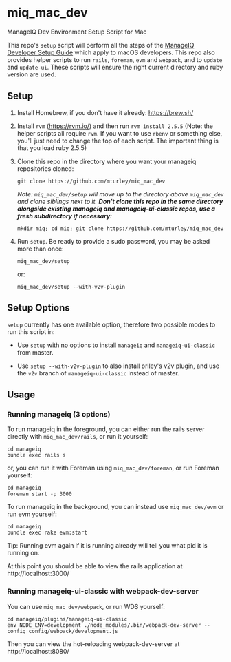# miq_mac_dev

ManageIQ Dev Environment Setup Script for Mac

This repo's `setup` script will perform all the steps of the [ManageIQ Developer Setup Guide](https://github.com/ManageIQ/guides/blob/master/developer_setup.md) which apply to macOS developers. This repo also provides helper scripts to run `rails`, `foreman`, `evm` and `webpack`, and to `update` and `update-ui`. These scripts will ensure the right current directory and ruby version are used.

## Setup

1. Install Homebrew, if you don't have it already: https://brew.sh/

2. Install `rvm` (https://rvm.io/) and then run `rvm install 2.5.5` (Note: the helper scripts all require `rvm`. If you want to use `rbenv` or something else, you'll just need to change the top of each script. The important thing is that you load ruby 2.5.5)

3. Clone this repo in the directory where you want your manageiq repositories cloned:

   ```
   git clone https://github.com/mturley/miq_mac_dev
   ```

   *Note: `miq_mac_dev/setup` will move up to the directory above `miq_mac_dev` and clone siblings next to it. **Don't clone this repo in the same directory alongside existing manageiq and manageiq-ui-classic repos, use a fresh subdirectory if necessary:***

   ```
   mkdir miq; cd miq; git clone https://github.com/mturley/miq_mac_dev
   ```

4. Run `setup`. Be ready to provide a sudo password, you may be asked more than once:
   ```
   miq_mac_dev/setup
   ```
   or:
   ```
   miq_mac_dev/setup --with-v2v-plugin
   ```

## Setup Options

`setup` currently has one available option, therefore two possible modes to run this script in:

* Use `setup` with no options to install `manageiq` and `manageiq-ui-classic` from master.

* Use `setup --with-v2v-plugin` to also install priley's v2v plugin, and use the `v2v` branch of `manageiq-ui-classic` instead of master.

## Usage

### Running manageiq (3 options)

To run manageiq in the foreground, you can either run the rails server directly with `miq_mac_dev/rails`, or run it yourself:

```
cd manageiq
bundle exec rails s
```

or, you can run it with Foreman using `miq_mac_dev/foreman`, or run Foreman yourself:

```
cd manageiq
foreman start -p 3000
```

To run manageiq in the background, you can instead use `miq_mac_dev/evm` or run evm yourself:

```
cd manageiq
bundle exec rake evm:start
```

Tip: Running evm again if it is running already will tell you what pid it is running on.

At this point you should be able to view the rails application at http://localhost:3000/

### Running manageiq-ui-classic with webpack-dev-server

You can use `miq_mac_dev/webpack`, or run WDS yourself:

```
cd manageiq/plugins/manageiq-ui-classic
env NODE_ENV=development ./node_modules/.bin/webpack-dev-server --config config/webpack/development.js
```

Then you can view the hot-reloading webpack-dev-server at http://localhost:8080/